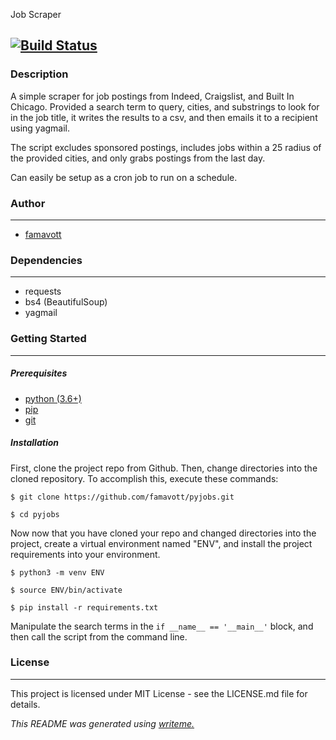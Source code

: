 Job Scraper

[![Build Status](https://travis-ci.org/famavott/pyjobs.svg?branch=master)](https://travis-ci.org/famavott/pyjobs)
---
### Description

A simple scraper for job postings from Indeed, Craigslist, and Built In Chicago. Provided a search term to query, cities, and substrings to look for in the job title, it writes the results to a csv, and then emails it to a recipient using yagmail.

The script excludes sponsored postings, includes jobs within a 25 radius of the provided cities, and only grabs postings from the last day.

Can easily be setup as a cron job to run on a schedule.

### Author
---
* [famavott](https://github.com/famavott/pyjobs)

### Dependencies
---
* requests
* bs4 (BeautifulSoup)
* yagmail

### Getting Started
---
##### *Prerequisites*
* [python (3.6+)](https://www.python.org/downloads/)
* [pip](https://pip.pypa.io/en/stable/)
* [git](https://git-scm.com/)

##### *Installation*
First, clone the project repo from Github. Then, change directories into the cloned repository. To accomplish this, execute these commands:

`$ git clone https://github.com/famavott/pyjobs.git`

`$ cd pyjobs`

Now now that you have cloned your repo and changed directories into the project, create a virtual environment named "ENV", and install the project requirements into your environment.

`$ python3 -m venv ENV`

`$ source ENV/bin/activate`

`$ pip install -r requirements.txt`

Manipulate the search terms in the `if __name__ == '__main__'`
block, and then call the script from the command line.

### License
---
This project is licensed under MIT License - see the LICENSE.md file for details.

*This README was generated using [writeme.](https://github.com/chelseadole/write-me)*
